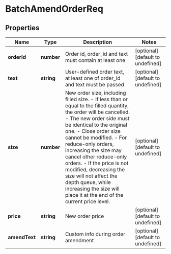 # BatchAmendOrderReq

## Properties

Name | Type | Description | Notes
------------ | ------------- | ------------- | -------------
**orderId** | **number** | Order id, order_id and text must contain at least one | [optional] [default to undefined]
**text** | **string** | User-defined order text, at least one of order_id and text must be passed | [optional] [default to undefined]
**size** | **number** | New order size, including filled size. - If less than or equal to the filled quantity, the order will be cancelled. - The new order side must be identical to the original one. - Close order size cannot be modified. - For reduce-only orders, increasing the size may cancel other reduce-only orders. - If the price is not modified, decreasing the size will not affect the depth queue, while increasing the size will place it at the end of the current price level. | [optional] [default to undefined]
**price** | **string** | New order price | [optional] [default to undefined]
**amendText** | **string** | Custom info during order amendment | [optional] [default to undefined]

